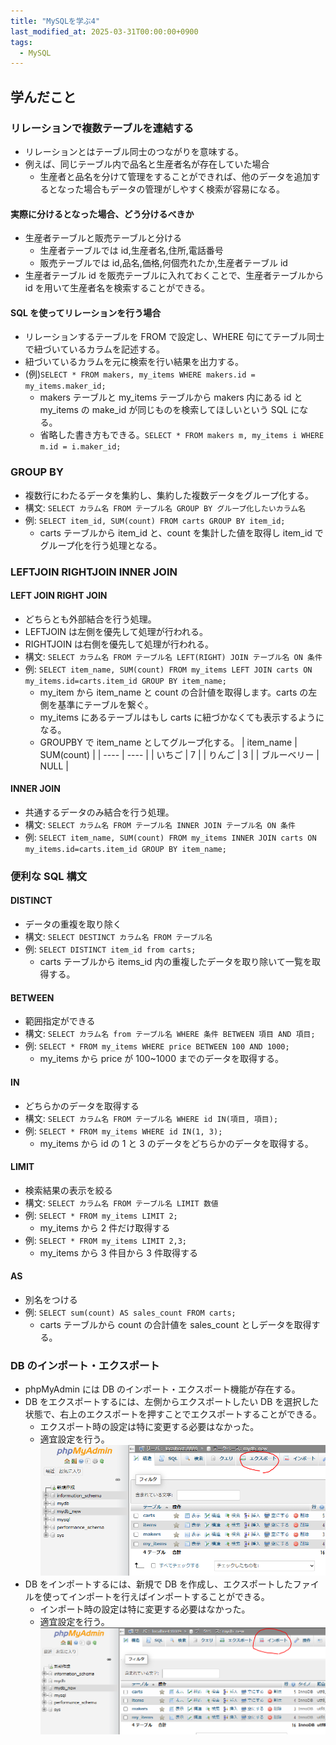 ```yaml
---
title: "MySQLを学ぶ4"
last_modified_at: 2025-03-31T00:00:00+0900
tags:
  - MySQL
---
```


## 学んだこと

### リレーションで複数テーブルを連結する

- リレーションとはテーブル同士のつながりを意味する。
- 例えば、同じテーブル内で品名と生産者名が存在していた場合
  - 生産者と品名を分けて管理をすることができれば、他のデータを追加するとなった場合もデータの管理がしやすく検索が容易になる。

#### 実際に分けるとなった場合、どう分けるべきか

- 生産者テーブルと販売テーブルと分ける
  - 生産者テーブルでは id,生産者名,住所,電話番号
  - 販売テーブルでは id,品名,価格,何個売れたか,生産者テーブル id
- 生産者テーブル id を販売テーブルに入れておくことで、生産者テーブルから id を用いて生産者名を検索することができる。

#### SQL を使ってリレーションを行う場合

- リレーションするテーブルを FROM で設定し、WHERE 句にてテーブル同士で紐づいているカラムを記述する。
- 紐づいているカラムを元に検索を行い結果を出力する。
- (例)`SELECT * FROM makers, my_items WHERE makers.id = my_items.maker_id;`
  - makers テーブルと my_items テーブルから makers 内にある id と my_items の make_id が同じものを検索してほしいという SQL になる。
  - 省略した書き方もできる。`SELECT * FROM makers m, my_items i WHERE m.id = i.maker_id;`

### GROUP BY

- 複数行にわたるデータを集約し、集約した複数データをグループ化する。
- 構文: `SELECT カラム名 FROM テーブル名 GROUP BY グループ化したいカラム名`
- 例: `SELECT item_id, SUM(count) FROM carts GROUP BY item_id;`
  - carts テーブルから item_id と、count を集計した値を取得し item_id でグループ化を行う処理となる。

### LEFTJOIN RIGHTJOIN INNER JOIN

#### LEFT JOIN RIGHT JOIN

- どちらとも外部結合を行う処理。
- LEFTJOIN は左側を優先して処理が行われる。
- RIGHTJOIN は右側を優先して処理が行われる。
- 構文: `SELECT カラム名 FROM テーブル名 LEFT(RIGHT) JOIN テーブル名 ON 条件`
- 例: `SELECT item_name, SUM(count) FROM my_items LEFT JOIN carts ON my_items.id=carts.item_id GROUP BY item_name;`
  - my_item から item_name と count の合計値を取得します。carts の左側を基準にテーブルを繋ぐ。
  - my_items にあるテーブルはもし carts に紐づかなくても表示するようになる。
  - GROUPBY で item_name としてグループ化する。
    | item_name | SUM(count) |
    | ---- | ---- |
    | いちご | 7 |
    | りんご | 3 |
    | ブルーベリー | NULL |

#### INNER JOIN

- 共通するデータのみ結合を行う処理。
- 構文: `SELECT カラム名 FROM テーブル名 INNER JOIN テーブル名 ON 条件`
- 例: `SELECT item_name, SUM(count) FROM my_items INNER JOIN carts ON my_items.id=carts.item_id GROUP BY item_name;`

### 便利な SQL 構文

#### DISTINCT

- データの重複を取り除く
- 構文: `SELECT DESTINCT カラム名 FROM テーブル名`
- 例: `SELECT DISTINCT item_id from carts;`
  - carts テーブルから items_id 内の重複したデータを取り除いて一覧を取得する。

#### BETWEEN

- 範囲指定ができる
- 構文: `SELECT カラム名 from テーブル名 WHERE 条件 BETWEEN 項目 AND 項目;`
- 例: `SELECT * FROM my_items WHERE price BETWEEN 100 AND 1000;`
  - my_items から price が 100~1000 までのデータを取得する。

#### IN

- どちらかのデータを取得する
- 構文: `SELECT カラム名 FROM テーブル名 WHERE id IN(項目, 項目);`
- 例: `SELECT * FROM my_items WHERE id IN(1, 3);`
  - my_items から id の 1 と 3 のデータをどちらかのデータを取得する。

#### LIMIT

- 検索結果の表示を絞る
- 構文: `SELECT カラム名 FROM テーブル名 LIMIT 数値`
- 例: `SELECT * FROM my_items LIMIT 2;`
  - my_items から 2 件だけ取得する
- 例: `SELECT * FROM my_items LIMIT 2,3;`
  - my_items から 3 件目から 3 件取得する

#### AS

- 別名をつける
- 例: `SELECT sum(count) AS sales_count FROM carts;`
  - carts テーブルから count の合計値を sales_count としデータを取得する。

### DB のインポート・エクスポート

- phpMyAdmin には DB のインポート・エクスポート機能が存在する。
- DB をエクスポートするには、左側からエクスポートしたい DB を選択した状態で、右上のエクスポートを押すことでエクスポートすることができる。
  - エクスポート時の設定は特に変更する必要はなかった。
  - 適宜設定を行う。
    ![alt text](/assets/images/20250331/image.png)
- DB をインポートするには、新規で DB を作成し、エクスポートしたファイルを使ってインポートを行えばインポートすることができる。
  - インポート時の設定は特に変更する必要はなかった。
  - 適宜設定を行う。
    ![alt text](/assets/images/20250331/image-1.png)

